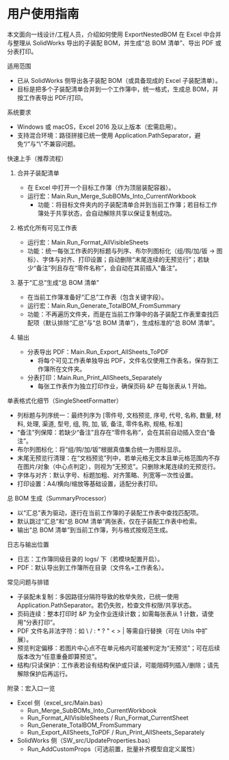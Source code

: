 # 用户使用指南

本文面向一线设计/工程人员，介绍如何使用 ExportNestedBOM 在 Excel 中合并与整理从 SolidWorks 导出的子装配 BOM，并生成“总 BOM 清单”、导出 PDF 或分表打印。

适用范围
- 已从 SolidWorks 侧导出各子装配 BOM（或具备现成的 Excel 子装配清单）。
- 目标是把多个子装配清单合并到一个工作簿中，统一格式，生成总 BOM，并按工作表导出 PDF/打印。

系统要求
- Windows 或 macOS，Excel 2016 及以上版本（宏需启用）。
- 支持混合环境：路径拼接已统一使用 Application.PathSeparator，避免“/”与“\”不兼容问题。

快速上手（推荐流程）
1) 合并子装配清单
   - 在 Excel 中打开一个目标工作簿（作为顶层装配容器）。
   - 运行宏：Main.Run_Merge_SubBOMs_Into_CurrentWorkbook
     - 功能：将目标文件夹内的子装配清单合并到当前工作簿；若目标工作簿处于共享状态，会自动解除共享以保证复制成功。

2) 格式化所有可见工作表
   - 运行宏：Main.Run_Format_AllVisibleSheets
   - 功能：统一每张工作表的列标题与列序、布尔列图标化（组/购/加/钣 → 图标）、字体与对齐、打印设置；自动删除“末尾连续的无预览行”；若缺少“备注”列且存在“零件名称”，会自动在其前插入“备注”。

3) 基于“汇总”生成“总 BOM 清单”
   - 在当前工作簿准备好“汇总”工作表（包含关键字段）。
   - 运行宏：Main.Run_Generate_TotalBOM_FromSummary
   - 功能：不再遍历文件夹，而是在当前工作簿中的各子装配工作表里查找匹配项（默认排除“汇总”与“总 BOM 清单”），生成标准的“总 BOM 清单”。

4) 输出
   - 分表导出 PDF：Main.Run_Export_AllSheets_ToPDF
     - 将每个可见工作表单独导出 PDF，文件名仅使用工作表名，保存到工作簿所在文件夹。
   - 分表打印：Main.Run_Print_AllSheets_Separately
     - 每张工作表作为独立打印作业，确保页码 &P 在每张表从 1 开始。

单表格式化细节（SingleSheetFormatter）
- 列标题与列序统一：最终列序为
  [零件号, 文档预览, 序号, 代号, 名称, 数量, 材料, 处理, 渠道, 型号, 组, 购, 加, 钣, 备注, 零件名称, 规格, 标准]
- “备注”列保障：若缺少“备注”且存在“零件名称”，会在其前自动插入空白“备注”。
- 布尔列图标化：将“组/购/加/钣”根据真值集合统一为图标显示。
- 末尾无预览行清理：在“文档预览”列中，若单元格无文本且单元格范围内不存在图片/对象（中心点判定），则视为“无预览”。只删除末尾连续的无预览行。
- 字体与对齐：默认字号、标题加粗、对齐策略、列宽等一次性设置。
- 打印设置：A4/横向/缩放等基础设置，适配分表打印。

总 BOM 生成（SummaryProcessor）
- 以“汇总”表为驱动，逐行在当前工作簿的子装配工作表中查找匹配项。
- 默认跳过“汇总”和“总 BOM 清单”两张表，仅在子装配工作表中检索。
- 输出“总 BOM 清单”到当前工作簿，列与格式按规范生成。

日志与输出位置
- 日志：工作簿同级目录的 logs/ 下（若模块配置开启）。
- PDF：默认导出到工作簿所在目录（文件名=工作表名）。

常见问题与排错
- 子装配未复制：多因路径分隔符导致的枚举失败，已统一使用 Application.PathSeparator。若仍失败，检查文件权限/共享状态。
- 页码连续：整本打印时 &P 为全作业连续计数；如需每张表从 1 计数，请使用“分表打印”。
- PDF 文件名非法字符：如 \ / : * ? " < > | 等需自行替换（可在 Utils 中扩展）。
- 预览判定偏移：若图片中心点不在单元格内可能被判定为“无预览”；可在后续版本改为“任意重叠即算预览”。
- 结构/只读保护：工作表若设有结构保护或只读，可能阻碍列插入/删除；请先解除保护后再运行。

附录：宏入口一览
- Excel 侧（excel_src/Main.bas）
  - Run_Merge_SubBOMs_Into_CurrentWorkbook
  - Run_Format_AllVisibleSheets / Run_Format_CurrentSheet
  - Run_Generate_TotalBOM_FromSummary
  - Run_Export_AllSheets_ToPDF / Run_Print_AllSheets_Separately
- SolidWorks 侧（SW_src/UpdateProperties.bas）
  - Run_AddCustomProps（可选前置，批量补齐模型自定义属性）